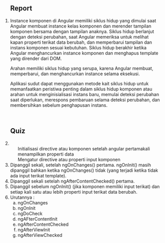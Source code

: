 <ol>
<h2>Report</h2>
<li>Instance komponen di Angular memiliki siklus hidup yang dimulai saat Angular membuat instance kelas komponen dan merender tampilan komponen bersama dengan tampilan anaknya. Siklus hidup berlanjut dengan deteksi perubahan, saat Angular memeriksa untuk melihat kapan properti terikat data berubah, dan memperbarui tampilan dan instans komponen sesuai kebutuhan. Siklus hidup berakhir ketika Angular menghancurkan instance komponen dan menghapus template yang dirender dari DOM.

Arahan memiliki siklus hidup yang serupa, karena Angular membuat, memperbarui, dan menghancurkan instance selama eksekusi.

Aplikasi sudut dapat menggunakan metode kait siklus hidup untuk memanfaatkan peristiwa penting dalam siklus hidup komponen atau arahan untuk menginisialisasi instans baru, memulai deteksi perubahan saat diperlukan, merespons pembaruan selama deteksi perubahan, dan membersihkan sebelum penghapusan instans.</li>
<br>
<h2>Quiz</h2>
<li> <ul>Initialisasi directive atau komponen setelah angular pertamakali menampilkan properti data </ul>
<ul>Mengatur directive atau properti input komponen</ul></li>
<li>Dipanggil sekali, setelah ngOnChanges() pertama. ngOnInit() masih dipanggil bahkan ketika ngOnChanges() tidak (yang terjadi ketika tidak ada input terikat template).</li>
<li>Dipanggil sekali setelah ngAfterContentChecked() pertama.</li>
<li>Dipanggil sebelum ngOnInit() (jika komponen memiliki input terikat) dan setiap kali satu atau lebih properti input terikat data berubah.</li>
<li>Urutannya :
<ol type = "a">
<li>ngOnChanges</li>
<li>ngOnInit</li>
<li>ngDoCheck</li>
<li>ngAFterContentInit</li>
<li>ngAfterContentChecked</li>
<li>ngAfterViewInit</li>
<li>ngAfterViewChecked</li>
</ol>
</li>
</ol>
